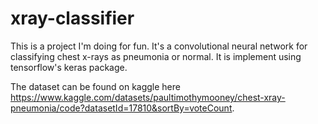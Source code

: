 # xray-classifier

This is a project I'm doing for fun. It's a convolutional neural network for classifying chest x-rays as pneumonia or normal. 
It is implement using tensorflow's keras package.

The dataset can be found on kaggle here https://www.kaggle.com/datasets/paultimothymooney/chest-xray-pneumonia/code?datasetId=17810&sortBy=voteCount.
